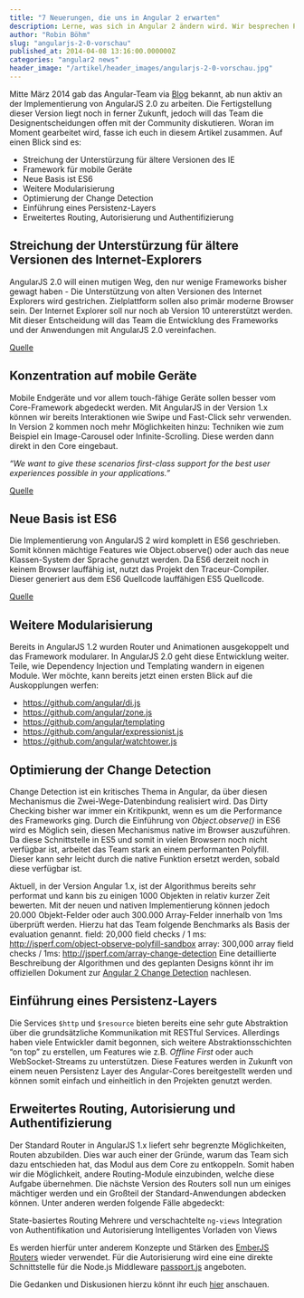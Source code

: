 ```yaml
---
title: "7 Neuerungen, die uns in Angular 2 erwarten"
description: Lerne, was sich in Angular 2 ändern wird. Wir besprechen Punkte wie ES6, Module, Change Detection und Routing.
author: "Robin Böhm"
slug: "angularjs-2-0-vorschau"
published_at: 2014-04-08 13:16:00.000000Z
categories: "angular2 news"
header_image: "/artikel/header_images/angularjs-2-0-vorschau.jpg"
---
```


Mitte März 2014 gab das Angular-Team via [Blog](http://blog.angularjs.org/2014/03/angular-20.html) bekannt, ab nun aktiv an der Implementierung von AngularJS 2.0 zu arbeiten. Die Fertigstellung dieser Version liegt noch in ferner Zukunft, jedoch will das Team die Designentscheidungen offen mit der Community diskutieren. Woran im Moment gearbeitet wird, fasse ich euch in diesem Artikel zusammen. Auf einen Blick sind es:

* Streichung der Unterstürzung für ältere Versionen des IE
* Framework für mobile Geräte
* Neue Basis ist ES6
* Weitere Modularisierung
* Optimierung der Change Detection
* Einführung eines Persistenz-Layers
* Erweitertes Routing, Autorisierung und Authentifizierung

## Streichung der Unterstürzung für ältere Versionen des Internet-Explorers

AngularJS 2.0 will einen mutigen Weg, den nur wenige Frameworks bisher gewagt haben - Die Unterstützung von alten Versionen des Internet Explorers wird gestrichen. Zielplattform sollen also primär moderne Browser sein. Der Internet Explorer soll nur noch ab Version 10 untererstützt werden. Mit dieser Entscheidung will das Team die Entwicklung des Frameworks und der Anwendungen mit AngularJS 2.0 vereinfachen.

[Quelle](http://blog.angularjs.org/2014/03/angular-20.html)

## Konzentration auf mobile Geräte

Mobile Endgeräte und vor allem touch-fähige Geräte sollen besser vom Core-Framework abgedeckt werden. Mit AngularJS in der Version 1.x können wir bereits Interaktionen wie Swipe und Fast-Click sehr verwenden. In Version 2 kommen noch mehr Möglichkeiten hinzu: Techniken wie zum Beispiel ein Image-Carousel oder Infinite-Scrolling. Diese werden dann direkt in den Core eingebaut.

*“We want to give these scenarios first-class support for the best user experiences possible in your applications.”*

[Quelle](http://blog.angularjs.org/2014/03/angular-20.html)

## Neue Basis ist ES6

Die Implementierung von AngularJS 2 wird komplett in ES6 geschrieben. Somit können mächtige Features wie Object.observe() oder auch das neue Klassen-System der Sprache genutzt werden. Da ES6 derzeit noch in keinem Browser lauffähig ist, nutzt das Projekt den Traceur-Compiler. Dieser generiert aus dem ES6 Quellcode lauffähigen ES5 Quellcode.

[Quelle](https://docs.google.com/document/d/1uhs-a41dp2z0NLs-QiXYY-rqLGhgjmTf4iwBad2myzY/edit)

## Weitere Modularisierung

Bereits in AngularJS 1.2 wurden Router und Animationen ausgekoppelt und das Framework modularer. In AngularJS 2.0 geht diese Entwicklung weiter. Teile, wie Dependency Injection und Templating wandern in eigenen Module. Wer möchte, kann bereits jetzt einen ersten Blick auf die Auskopplungen werfen:

* <https://github.com/angular/di.js>
* <https://github.com/angular/zone.js>
* <https://github.com/angular/templating>
* <https://github.com/angular/expressionist.js>
* <https://github.com/angular/watchtower.js>

## Optimierung der Change Detection

Change Detection ist ein kritisches Thema in Angular, da über diesen Mechanismus die Zwei-Wege-Datenbindung realisiert wird. Das Dirty Checking bisher war immer ein Kritikpunkt, wenn es um die Performance des Frameworks ging. Durch die Einführung von *Object.observe()* in ES6 wird es Möglich sein, diesen Mechanismus native im Browser auszuführen. Da diese Schnittstelle in ES5 und somit in vielen Browsern noch nicht verfügbar ist, arbeitet das Team stark an einem performanten Polyfill. Dieser kann sehr leicht durch die native Funktion ersetzt werden, sobald diese verfügbar ist.

Aktuell, in der Version Angular 1.x, ist der Algorithmus bereits sehr performat und kann bis zu einigen 1000 Objekten in relativ kurzer Zeit bewerten. Mit der neuen und nativen Implementierung können jedoch 20.000 Objekt-Felder oder auch 300.000 Array-Felder innerhalb von 1ms überprüft werden. Hierzu hat das Team folgende Benchmarks als Basis der evaluation genannt.
field: 20,000 field checks / 1 ms:  http://jsperf.com/object-observe-polyfill-sandbox
array: 300,000 array field checks / 1ms: http://jsperf.com/array-change-detection
Eine detaillierte Beschreibung der Algorithmen und des geplanten Designs könnt ihr im offiziellen Dokument zur [Angular 2 Change Detection](https://docs.google.com/document/d/10W46qDNO8Dl0Uye3QX0oUDPYAwaPl0qNy73TVLjd1WI/edit#) nachlesen.

## Einführung eines Persistenz-Layers

Die Services `$http` und `$resource` bieten bereits eine sehr gute Abstraktion über die grundsätzliche Kommunikation mit RESTful Services. Allerdings haben viele Entwickler damit begonnen, sich weitere Abstraktionsschichten “on top” zu erstellen, um Features wie z.B. *Offline First* oder auch WebSocket-Streams zu unterstützen. Diese Features werden in Zukunft von einem neuen Persistenz Layer des Angular-Cores bereitgestellt werden und können somit einfach und einheitlich in den Projekten genutzt werden.

## Erweitertes Routing, Autorisierung und Authentifizierung

Der Standard Router in AngularJS 1.x liefert sehr begrenzte Möglichkeiten, Routen abzubilden. Dies war auch einer der Gründe, warum das Team sich dazu entschieden hat, das Modul aus dem Core zu entkoppeln. Somit haben wir die Möglichkeit, andere Routing-Module einzubinden, welche diese Aufgabe übernehmen.
Die nächste Version des Routers soll nun um einiges mächtiger werden und ein Großteil der Standard-Anwendungen abdecken können. Unter anderen werden folgende Fälle abgedeckt:

State-basiertes Routing
Mehrere und verschachtelte `ng-views`
Integration von Authentifikation und Autorisierung
Intelligentes Vorladen von Views

Es werden hierfür unter anderem Konzepte und Stärken des [EmberJS Routers](http://emberjs.com/guides/routing/) wieder verwendet. Für die Autorisierung wird eine eine direkte Schnittstelle für die Node.js Middleware [passport.js](http://passportjs.org/) angeboten.

Die Gedanken und Diskusionen hierzu könnt ihr euch [hier](https://docs.google.com/document/d/1I3UC0RrgCh9CKrLxeE4sxwmNSBl3oSXQGt9g3KZnTJI/edit) anschauen.
